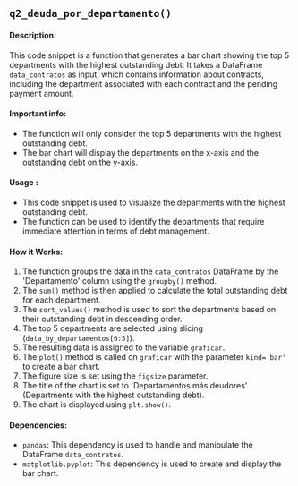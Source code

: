 ## `q2_deuda_por_departamento()`

#### Description:
This code snippet is a function that generates a bar chart showing the top 5 departments with the highest outstanding debt. It takes a DataFrame `data_contratos` as input, which contains information about contracts, including the department associated with each contract and the pending payment amount.

#### Important info:
- The function will only consider the top 5 departments with the highest outstanding debt.
- The bar chart will display the departments on the x-axis and the outstanding debt on the y-axis.

#### Usage :

- This code snippet is used to visualize the departments with the highest outstanding debt.
- The function can be used to identify the departments that require immediate attention in terms of debt management.

#### How it Works:
1. The function groups the data in the `data_contratos` DataFrame by the 'Departamento' column using the `groupby()` method.
2. The `sum()` method is then applied to calculate the total outstanding debt for each department.
3. The `sort_values()` method is used to sort the departments based on their outstanding debt in descending order.
4. The top 5 departments are selected using slicing (`data_by_departamentos[0:5]`).
5. The resulting data is assigned to the variable `graficar`.
6. The `plot()` method is called on `graficar` with the parameter `kind='bar'` to create a bar chart.
7. The figure size is set using the `figsize` parameter.
8. The title of the chart is set to 'Departamentos más deudores' (Departments with the highest outstanding debt).
9. The chart is displayed using `plt.show()`.

#### Dependencies:
- `pandas`: This dependency is used to handle and manipulate the DataFrame `data_contratos`.
- `matplotlib.pyplot`: This dependency is used to create and display the bar chart.